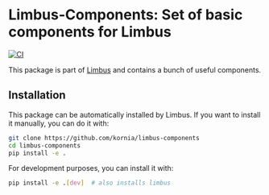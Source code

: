 # Limbus-Components: Set of basic components for Limbus

[![CI](https://github.com/kornia/limbus-components/actions/workflows/ci.yml/badge.svg)](https://github.com/kornia/limbus-components/actions/workflows/ci.yml)

This package is part of [Limbus](https://github.com/kornia/limbus) and contains a bunch of useful components.

## Installation

This package can be automatically installed by Limbus. If you want to install it manually, you can do it with:

```bash
git clone https://github.com/kornia/limbus-components
cd limbus-components
pip install -e .
```

For development purposes, you can install it with:

```bash
pip install -e .[dev]  # also installs limbus
```
